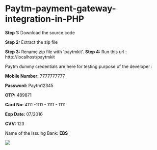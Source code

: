 # Paytm-payment-gateway-integration-in-PHP

**Step 1:** Download the source code

**Step 2:** Extract the zip file 

**Step 3:** Rename zip file with 'paytmkit'.
**Step 4:** Run this url : http://localhost/paytmkit

Paytm dummy credentials are here for testing purpose of the developer : 

**Mobile Number:** 7777777777

**Password:** Paytm12345

**OTP:** 489871

**Card No:** 4111 -1111 - 1111 - 1111

**Exp Date:** 07/2016

**CVV:** 123

Name of the Issuing Bank: **EBS**

![](http://devnote.in/images/paytm-form-design.png)
